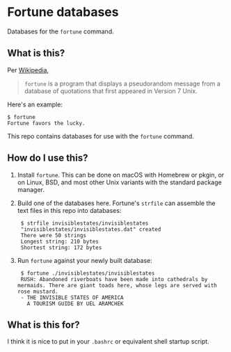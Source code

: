 # Fortune databases

Databases for the `fortune` command.

## What is this?

Per [Wikipedia](https://en.wikipedia.org/wiki/Fortune_%28Unix%29),

> `fortune` is a program that displays a pseudorandom message from a database of quotations that first appeared in Version 7 Unix.

Here's an example:

```
$ fortune
Fortune favors the lucky.
```

This repo contains databases for use with the `fortune` command.

## How do I use this?

1. Install `fortune`. This can be done on macOS with Homebrew or pkgin, or on Linux, BSD, and most other Unix variants with the standard package manager.

2. Build one of the databases here. Fortune's `strfile` can assemble the text files in this repo into databases:

        $ strfile invisiblestates/invisiblestates
        "invisiblestates/invisiblestates.dat" created
        There were 50 strings
        Longest string: 210 bytes
        Shortest string: 172 bytes

3. Run `fortune` against your newly built database:

        $ fortune ./invisiblestates/invisiblestates
        RUSH: Abandoned riverboats have been made into cathedrals by mermaids. There are giant toads here, whose legs are served with rose mustard.
        - THE INVISIBLE STATES OF AMERICA
          A TOURISM GUIDE BY UEL ARAMCHEK

## What is this for?

I think it is nice to put in your `.bashrc` or equivalent shell startup script.
